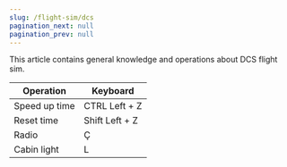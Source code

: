 ```yaml
---
slug: /flight-sim/dcs
pagination_next: null
pagination_prev: null
---
```


This article contains general knowledge and operations about DCS flight sim.

| Operation     | Keyboard       |
| ------------- | -------------- |
| Speed up time | CTRL Left + Z  |
| Reset time    | Shift Left + Z |
| Radio         | Ç              |
| Cabin light   | L              |